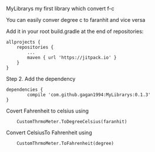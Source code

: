 MyLibrarys
my first library which convert f-c

You can easily conver degree c to faranhit and vice versa

Add it in your root build.gradle at the end of repositories:

	allprojects {
		repositories {
			...
			maven { url 'https://jitpack.io' }
		}
	}
Step 2. Add the dependency

	dependencies {
	        compile 'com.github.gagan1994:MyLibrarys:0.1.3'
	}

Covert Fahrenheit to celsius using 

        CustomThrmoMeter.ToDegreeCelsius(faranhit)

Convert CelsiusTo Fahrenheit using

        CustomThrmoMeter.ToFahrenheit(degree)
